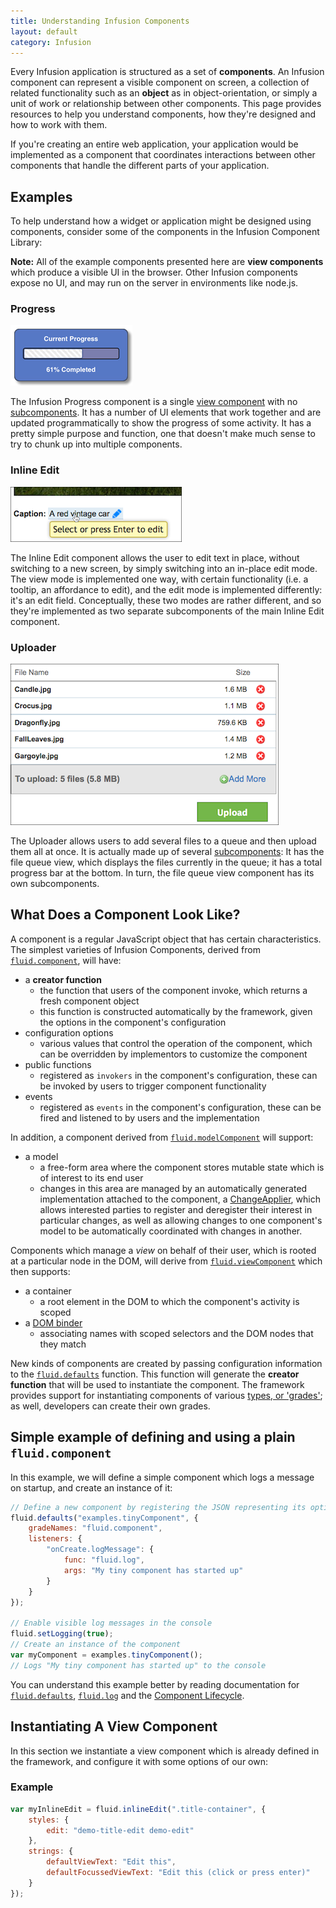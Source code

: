 ```yaml
---
title: Understanding Infusion Components
layout: default
category: Infusion
---
```


Every Infusion application is structured as a set of **components**. An Infusion component can represent
a visible component on screen, a collection of related functionality such as an **object** as in object-orientation,
or simply a unit of work or relationship between other components. This page provides resources to help you understand components, how they're designed and how to work with them.

If you're creating an entire web application, your application would be implemented as a component that
coordinates interactions between other components that handle the different parts of your application.

## Examples ##

To help understand how a widget or application might be designed using components, consider some of
the components in the Infusion Component Library:

<div class="infusion-docs-note"><strong>Note:</strong> All of the example components presented here are <strong>view components</strong> which produce a visible UI in the browser. Other Infusion components expose no UI, and may run on the server in environments like node.js.</div>

### Progress ###

![a horizontal progress bar](images/progress-example.png)

The Infusion Progress component is a single [view component](ComponentConfigurationOptions.md#view-components) with no [subcomponents](SubcomponentDeclaration.md). It has a number of UI elements
that work together and are updated programmatically to show the progress of some activity. It has a
pretty simple purpose and function, one that doesn't make much sense to try to chunk up into multiple components.

### Inline Edit ###

![The Inline Edit component with a hover tooltip showing](images/viewMode.png)

The Inline Edit component allows the user to edit text in place, without switching to a new screen, by
simply switching into an in-place edit mode. The view mode is implemented one way, with certain functionality (i.e. a tooltip, an affordance to edit), and the edit mode is implemented differently: it's an edit field. 
Conceptually, these two modes are rather different, and so they're implemented as two separate subcomponents of the main Inline Edit component.

### Uploader ###

![The Uploader interface, showing a list of files queued for uploading.](images/uploader.png)

The Uploader allows users to add several files to a queue and then upload them all at once. It is actually
made up of several [subcomponents](SubcomponentDeclaration.md): It has the file queue view, which displays the files currently in the queue; it has a total progress bar at the bottom. In turn, the file queue view component has its own subcomponents.

## What Does a Component Look Like? ##

A component is a regular JavaScript object that has certain characteristics. The simplest varieties of Infusion Components, derived from [`fluid.component`](ComponentConfigurationOptions.md#options-supported-by-all-components-grades), will have:

* a **creator function**
  * the function that users of the component invoke, which returns a fresh component object
  * this function is constructed automatically by the framework, given the options in the component's configuration
* configuration options
  * various values that control the operation of the component, which can be overridden by implementors to customize the component
* public functions
  * registered as `invokers` in the component's configuration, these can be invoked by users to trigger component functionality
* events
  * registered as `events` in the component's configuration, these can be fired and listened to by users and the implementation
  
In addition, a component derived from [`fluid.modelComponent`](ComponentConfigurationOptions.md#model-components) will support:

* a model
  * a free-form area where the component stores mutable state which is of interest to its end user
  * changes in this area are managed by an automatically generated implementation attached to the component, a [ChangeApplier](ChangeApplier.md), which allows interested parties to register and deregister their interest in particular changes, 
as well as allowing changes to one component's model to be automatically coordinated with changes in another.

Components which manage a _view_ on behalf of their user, which is rooted at a particular node in the DOM, will derive from [`fluid.viewComponent`](ComponentConfigurationOptions.md#view-components) which then supports:

* a container
  * a root element in the DOM to which the component's activity is scoped
* a [DOM binder](DOMBinder.md)
  * associating names with scoped selectors and the DOM nodes that they match

New kinds of components are created by passing configuration information to the [`fluid.defaults`](CoreAPI.md#fluid-defaults-gradename-options-) function.
This function will generate the **creator function** that will be used to instantiate the component.
The framework provides support for instantiating components of various [types, or 'grades'](ComponentGrades.md);
as well, developers can create their own grades.

## Simple example of defining and using a plain `fluid.component`

In this example, we will define a simple component which logs a message on startup, and create an instance of it:

```javascript
// Define a new component by registering the JSON representing its options with fluid.defaults
fluid.defaults("examples.tinyComponent", {
    gradeNames: "fluid.component",
    listeners: {
        "onCreate.logMessage": {
            func: "fluid.log",
            args: "My tiny component has started up"
        }
    }
});

// Enable visible log messages in the console
fluid.setLogging(true);
// Create an instance of the component
var myComponent = examples.tinyComponent();
// Logs "My tiny component has started up" to the console
```

You can understand this example better by reading documentation for [`fluid.defaults`](CoreAPI.md#fluid-defaults-gradename-options-), [`fluid.log`](CoreAPI.md#fluid-log-loglevel-arg1-argn-) and the [Component Lifecycle](ComponentLifecycle.md).

## Instantiating A View Component ##

In this section we instantiate a view component which is already defined in the framework, and configure it with some options of our own: 

### Example ###

```javascript
var myInlineEdit = fluid.inlineEdit(".title-container", {
    styles: {
        edit: "demo-title-edit demo-edit"
    },
    strings: {
        defaultViewText: "Edit this",
        defaultFocussedViewText: "Edit this (click or press enter)"
    }
});
```
